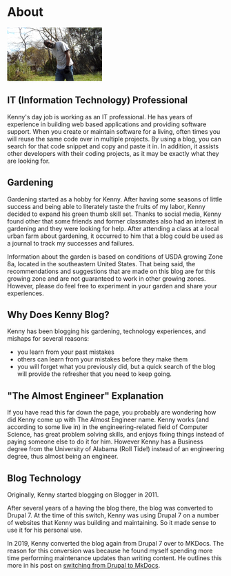 ﻿---
date: 2019-12-22
description: Information about this blog and Kenny Robinson.
author: Kenny Robinson
---

# About

![](../images/SAM_2423-f008473.png)

## IT (Information Technology) Professional

Kenny's day job is working as an IT professional. He has years of experience in building web based applications and providing software support. When you create or maintain software for a living, often times you will reuse the same code over in multiple projects. By using a blog, you can search for that code snippet and copy and paste it in. In addition, it assists other developers with their coding projects, as it may be exactly what they are looking for.

## Gardening

Gardening started as a hobby for Kenny. After having some seasons of little success and being able to literately taste the fruits of my labor, Kenny decided to expand his green thumb skill set. Thanks to social media, Kenny found other that some friends and former classmates also had an interest in gardening and they were looking for help. After attending a class at a local urban farm about gardening, it occurred to him that a blog could be used as a journal to track my successes and failures.

Information about the garden is based on conditions of USDA growing Zone 8a, located in the southeastern United States. That being said, the recommendations and suggestions that are made on this blog are for this growing zone and are not guaranteed to work in other growing zones. However, please do feel free to experiment in your garden and share your experiences. 

## Why Does Kenny Blog?

Kenny has been blogging his gardening, technology experiences, and mishaps for several reasons: 

* you learn from your past mistakes 
* others can learn from your mistakes before they make them 
* you will forget what you previously did, but a quick search of the blog will provide the refresher that you need to keep going.

## "The Almost Engineer" Explanation

If you have read this far down the page, you probably are wondering how did Kenny come up with The Almost Engineer name. Kenny works (and according to some live in) in the engineering-related field of Computer Science, has great problem solving skills, and enjoys fixing things instead of paying someone else to do it for him. However Kenny has a Business degree from the University of Alabama (Roll Tide!) instead of an engineering degree, thus almost being an engineer.

## Blog Technology

Originally, Kenny started blogging on Blogger in 2011. 

After several years of a having the blog there, the blog was converted to
Drupal 7. At the time of this switch, Kenny was using Drupal 7 on a number 
of websites that Kenny was building and maintaining. So it made sense to use 
it for his personal use.

In 2019, Kenny converted the blog again from Drupal 7 over to MKDocs. The reason 
for this conversion was because he found myself spending more time performing 
maintenance updates than writing content. He outlines this more in his post on 
[switching from Drupal to MkDocs](technology/2019.12.21-switched-blog-from-drupal-to-mkdocs).

